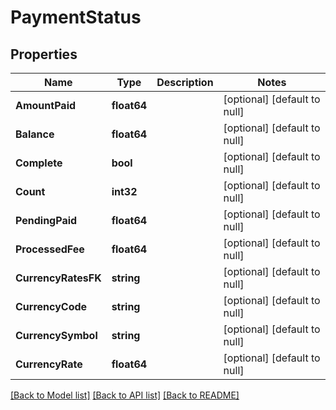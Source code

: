 # PaymentStatus

## Properties
Name | Type | Description | Notes
------------ | ------------- | ------------- | -------------
**AmountPaid** | **float64** |  | [optional] [default to null]
**Balance** | **float64** |  | [optional] [default to null]
**Complete** | **bool** |  | [optional] [default to null]
**Count** | **int32** |  | [optional] [default to null]
**PendingPaid** | **float64** |  | [optional] [default to null]
**ProcessedFee** | **float64** |  | [optional] [default to null]
**CurrencyRatesFK** | **string** |  | [optional] [default to null]
**CurrencyCode** | **string** |  | [optional] [default to null]
**CurrencySymbol** | **string** |  | [optional] [default to null]
**CurrencyRate** | **float64** |  | [optional] [default to null]

[[Back to Model list]](../README.md#documentation-for-models) [[Back to API list]](../README.md#documentation-for-api-endpoints) [[Back to README]](../README.md)


